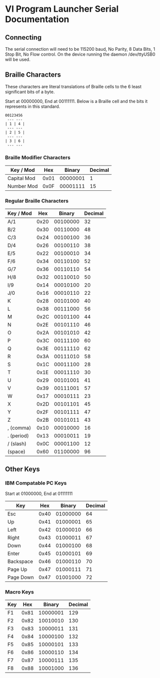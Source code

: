 # VI Program Launcher Serial Documentation

## Connecting

The serial connection will need to be 115200 baud, No Parity, 8 Data Bits, 1 Stop Bit, No Flow control. On the device running the daemon /dev/ttyUSB0 will be used.

## Braille Characters

These characters are literal translations of Braille cells to the 6 least significant bits of a byte.

Start at 00000000, End at 00111111. Below is a Braille cell and the bits it represents in this standard.

```
00123456
 --- --- 
| 1 | 4 |
 --- --- 
| 2 | 5 |
 --- --- 
| 3 | 6 |
 --- --- 
```


### Braille Modifier Characters

| Key / Mod   | Hex  | Binary   | Decimal |
|-------------|------|----------|---------|
| Capital Mod | 0x01 | 00000001 | 1       | 
| Number Mod  | 0x0F | 00001111 | 15      |


### Regular Braille Characters

| Key / Mod   | Hex  | Binary   | Decimal |
|-------------|------|----------|---------|
| A/1         | 0x20 | 00100000 | 32      |
| B/2         | 0x30 | 00110000 | 48      |
| C/3         | 0x24 | 00100100 | 36      |
| D/4         | 0x26 | 00100110 | 38      |
| E/5         | 0x22 | 00100010 | 34      |
| F/6         | 0x34 | 00110100 | 52      |
| G/7         | 0x36 | 00110110 | 54      |
| H/8         | 0x32 | 00110010 | 50      |
| I/9         | 0x14 | 00010100 | 20      |
| J/0         | 0x16 | 00010110 | 22      |
| K           | 0x28 | 00101000 | 40      |
| L           | 0x38 | 00111000 | 56      |
| M           | 0x2C | 00101100 | 44      |
| N           | 0x2E | 00101110 | 46      |
| O           | 0x2A | 00101010 | 42      |
| P           | 0x3C | 00111100 | 60      |
| Q           | 0x3E | 00111110 | 62      |
| R           | 0x3A | 00111010 | 58      |
| S           | 0x1C | 00011100 | 28      |
| T           | 0x1E | 00011110 | 30      |
| U           | 0x29 | 00101001 | 41      |
| V           | 0x39 | 00111001 | 57      |
| W           | 0x17 | 00010111 | 23      |
| X           | 0x2D | 00101101 | 45      |
| Y           | 0x2F | 00101111 | 47      |
| Z           | 0x2B | 00101011 | 43      |
| , (comma)   | 0x10 | 00010000 | 16      |
| . (period)  | 0x13 | 00010011 | 19      |
| / (slash)   | 0x0C | 00001100 | 12      |
|   (space)   | 0x60 | 01100000 | 96      |

## Other Keys

### IBM Compatable PC Keys

Start at 01000000, End at 01111111

| Key       | Hex  | Binary   | Decimal |
|-----------|------|----------|---------|
| Esc       | 0x40 | 01000000 | 64      |
| Up        | 0x41 | 01000001 | 65      |
| Left      | 0x42 | 01000010 | 66      |
| Right     | 0x43 | 01000011 | 67      |
| Down      | 0x44 | 01000100 | 68      |
| Enter     | 0x45 | 01000101 | 69      |
| Backspace | 0x46 | 01000110 | 70      |
| Page Up   | 0x47 | 01000111 | 71      |
| Page Down | 0x47 | 01001000 | 72      |


### Macro Keys

| Key         | Hex  | Binary   | Decimal |
|-------------|------|----------|---------|
| F1          | 0x81 | 10000001 | 129     |
| F2          | 0x82 | 10010010 | 130     |
| F3          | 0x83 | 10000011 | 131     |
| F4          | 0x84 | 10000100 | 132     |
| F5          | 0x85 | 10000101 | 133     |
| F6          | 0x86 | 10000110 | 134     |
| F7          | 0x87 | 10000111 | 135     |
| F8          | 0x88 | 10001000 | 136     |
